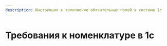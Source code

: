 ```yaml
---
description: Инструкция к заполнению обязательных полей в системе 1с
---
```


# Требования к номенклатуре в 1с

